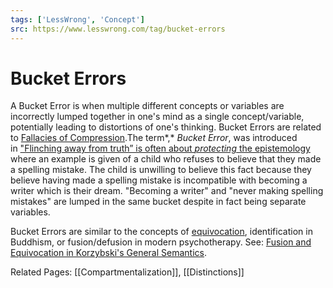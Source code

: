 ```yaml
---
tags: ['LessWrong', 'Concept']
src: https://www.lesswrong.com/tag/bucket-errors
---
```


# Bucket Errors
A Bucket Error is when multiple different concepts or variables are incorrectly lumped together in one's mind as a single concept/variable, potentially leading to distortions of one's thinking. Bucket Errors are related to [Fallacies of Compression](https://www.lesswrong.com/posts/y5MxoeacRKKM3KQth/fallacies-of-compression).The term*,* *Bucket Error*, was introduced in ["Flinching away from truth” is often about *protecting* the epistemology](https://www.lesswrong.com/posts/EEv9JeuY5xfuDDSgF/flinching-away-from-truth-is-often-about-protecting-the) where an example is given of a child who refuses to believe that they made a spelling mistake. The child is unwilling to believe this fact because they believe having made a spelling mistake is incompatible with becoming a writer which is their dream. "Becoming a writer" and "never making spelling mistakes" are lumped in the same bucket despite in fact being separate variables.

Bucket Errors are similar to the concepts of [equivocation](https://en.wikipedia.org/wiki/Equivocation), identification in Buddhism, or fusion/defusion in modern psychotherapy. See: [Fusion and Equivocation in Korzybski's General Semantics](https://www.lesswrong.com/posts/RQrWd5jPZQtpH8f4v/fusion-and-equivocation-in-korzybski-s-general-semantics).

Related Pages: [[Compartmentalization]], [[Distinctions]]

